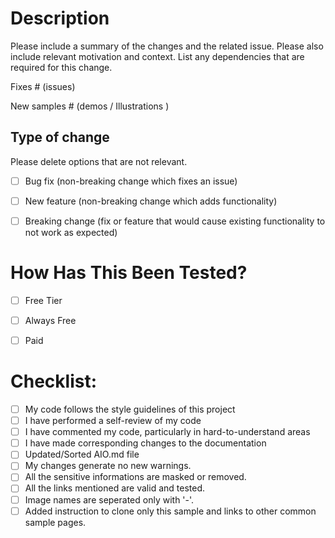 # Description

Please include a summary of the changes and the related issue. Please also include relevant motivation and context. List any dependencies that are required for this change.

Fixes # (issues)

New samples # (demos / Illustrations )

## Type of change

Please delete options that are not relevant.

- [ ] Bug fix (non-breaking change which fixes an issue)
- [ ] New feature (non-breaking change which adds functionality)
- [ ] Breaking change (fix or feature that would cause existing functionality to not work as expected)


# How Has This Been Tested?


- [ ] Free Tier
- [ ] Always Free
- [ ] Paid 


# Checklist:

- [ ] My code follows the style guidelines of this project
- [ ] I have performed a self-review of my code
- [ ] I have commented my code, particularly in hard-to-understand areas
- [ ] I have made corresponding changes to the documentation
- [ ] Updated/Sorted AIO.md file
- [ ] My changes generate no new warnings.
- [ ] All the sensitive informations are masked or removed.
- [ ] All the links mentioned are valid and tested.
- [ ] Image names are seperated only with '-'.
- [ ] Added instruction to clone only this sample and links to other common sample pages. 
